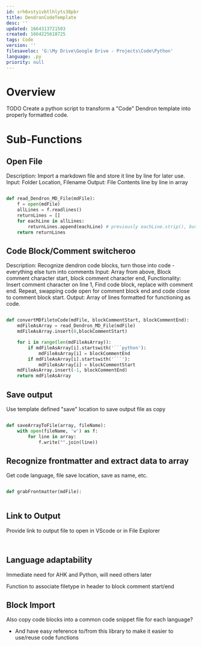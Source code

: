 ```yaml
---
id: srh6xstyivbtlhlyts38pbr
title: DendronCodeTemplate
desc: ''
updated: 1664313721503
created: 1664225618725
tags: Code
version: ''
filesaveloc: 'G:\My Drive\Google Drive - Projects\Code\Python'
language: .py
priority: null
---
```


# Overview
TODO Create a python script to transform a "Code" Dendron template into properly formatted code.  


# Sub-Functions
<!-- Overview of any function interplay or broad overviews -->


## Open File
Description: Import a markdown file and store it line by line for later use. 
    Input: Folder Location, Filename
    Output: File Contents line by line in array

```python

def read_Dendron_MD_File(mdFile):
    f = open(mdFile)
    allLines = f.readlines()
    returnLines = []
    for eachLine in allLines:
        returnLines.append(eachLine) # previously eachLine.strip(), but that removes indentation
    return returnLines

```

## Code Block/Comment switcheroo
Description: Recognize dendron code blocks, turn those into code - everything else turn into comments
    Input: Array from above, Block comment character start, block comment character end, 
    Functionality: Insert comment character on line 1, Find code block, replace with comment end. Repeat, swapping code open for comment block end and code close to comment block start. 
    Output: Array of lines formatted for functioning as code.

```python

def convertMDfiletoCode(mdFile, blockCommentStart, blockCommentEnd):
    mdFileAsArray = read_Dendron_MD_File(mdFile)
    mdFileAsArray.insert(0,blockCommentStart)

    for i in range(len(mdFileAsArray)):
        if mdFileAsArray[i].startswith('```python'):
            mdFileAsArray[i] = blockCommentEnd
        if mdFileAsArray[i].startswith('```'):
            mdFileAsArray[i] = blockCommentStart
    mdFileAsArray.insert(-1, blockCommentEnd)
    return mdFileAsArray

```

## Save output
Use template defined "save" location to save output file as copy

```python

def saveArrayToFile(array, fileName):
    with open(fileName, 'w') as f:
        for line in array:
            f.write("".join(line))


```

## Recognize frontmatter and extract data to array
Get code language, file save location, save as name, etc.

```python

def grabFrontmatter(mdFile):
    

```


## Link to Output
Provide link to output file to open in VScode or in File Explorer

```python



```


## Language adaptability
Immediate need for AHK and Python, will need others later

Function to associate filetype in header to block comment start/end

## Block Import
Also copy code blocks into a common code snippet file for each language? 
- And have easy reference to/from this library to make it easier to use/reuse code functions










